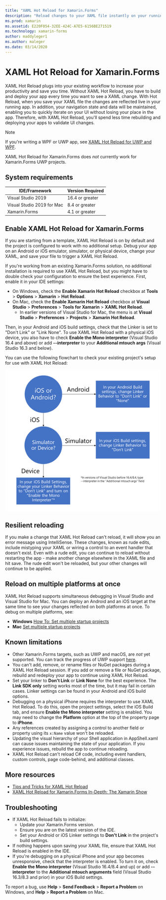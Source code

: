 ```yaml
---
title: "XAML Hot Reload for Xamarin.Forms"
description: "Reload changes to your XAML file instantly on your running application so you don't have to build your Xamarin.Forms project after every XAML change."
ms.prod: xamarin
ms.assetid: E220F054-32EE-424C-A7E5-6156BE271519
ms.technology: xamarin-forms
author: maddyleger1
ms.author: maleger
ms.date: 03/14/2020
---
```


# XAML Hot Reload for Xamarin.Forms

XAML Hot Reload plugs into your existing workflow to increase your productivity and save you time. Without XAML Hot Reload, you have to build and deploy your app every time you want to see a XAML change. With Hot Reload, when you save your XAML file the changes are reflected live in your running app. In addition, your navigation state and data will be maintained, enabling you to quickly iterate on your UI without losing your place in the app. Therefore, with XAML Hot Reload, you'll spend less time rebuilding and deploying your apps to validate UI changes.

> [!NOTE]
> If you're writing a WPF or UWP app, see [XAML Hot Reload for UWP and WPF](/visualstudio/debugger/xaml-hot-reload).
>
> XAML Hot Reload for Xamarin.Forms does _not_ currently work for Xamarin.Forms UWP projects.

## System requirements

| IDE/Framework | Version Required |
|------|------------------|
|Visual Studio 2019 | 16.4 or greater
Visual Studio 2019 for Mac | 8.4 or greater
Xamarin.Forms | 4.1 or greater

## Enable XAML Hot Reload for Xamarin.Forms

If you are starting from a template, XAML Hot Reload is on by default and the project is configured to work with no additional setup. Debug your app on an Android or iOS emulator, simulator, or physical device, change your XAML, and save your file to trigger a XAML Hot Reload.

If you're working from an existing Xamarin.Forms solution, no additional installation is required to use XAML Hot Reload, but you might have to double check your configuration to ensure the best experience. First, enable it in your IDE settings:

* On Windows, check the **Enable Xamarin Hot Reload** checkbox at **Tools** > **Options** > **Xamarin** > **Hot Reload**.
* On Mac, check the **Enable Xamarin Hot Reload** checkbox at **Visual Studio** > **Preferences** > **Tools for Xamarin** > **XAML Hot Reload**.
  * In earlier versions of Visual Studio for Mac, the menu is at **Visual Studio** > **Preferences** > **Projects** > **Xamarin Hot Reload**.

Then, in your Android and iOS build settings, check that the Linker is set to "Don't Link" or "Link None". To use XAML Hot Reload with a physical iOS device, you also have to check **Enable the Mono interpreter** (Visual Studio 16.4 and above) or add **--interpreter** to your **Additional mtouch args** (Visual Studio 16.3 and below).

You can use the following flowchart to check your existing project's setup for use with XAML Hot Reload:

![XAML Hot Reload Setup](hot-reload-images/hotreloadflowchart.png "XAML Hot Reload Setup Flowchart")

## Resilient reloading

If you make a change that XAML Hot Reload can't reload, it will show you an error message using IntelliSense. These changes, known as rude edits, include mistyping your XAML or wiring a control to an event handler that doesn't exist. Even with a rude edit, you can continue to reload without restarting the app - make another change elsewhere in the XAML file and hit save. The rude edit won't be reloaded, but your other changes will continue to be applied.

## Reload on multiple platforms at once

XAML Hot Reload supports simultaneous debugging in Visual Studio and Visual Studio for Mac. You can deploy an Android and an iOS target at the same time to see your changes reflected on both platforms at once. To debug on multiple platforms, see:
* **Windows** [How To: Set multiple startup projects](https://docs.microsoft.com/visualstudio/ide/how-to-set-multiple-startup-projects?view=vs-2019)
* **Mac** [Set multiple startup projects](https://docs.microsoft.com/visualstudio/mac/set-startup-projects?view=vsmac-2019)

## Known limitations

* Other Xamarin.Forms targets, such as UWP and macOS, are *not* yet supported. You can track the progress of UWP support [here](https://developercommunity.visualstudio.com/idea/661682/xaml-hot-reload-for-xamarinforms-on-uwp.html).
* You can't add, remove, or rename files or NuGet packages during a XAML Hot Reload session. If you add or remove a file or NuGet package, rebuild and redeploy your app to continue using XAML Hot Reload.
* Set your linker to **Don't Link** or **Link None** for the best experience. The **Link SDK only** setting works most of the time, but it may fail in certain cases. Linker settings can be found in your Android and iOS build options.
* Debugging on a physical iPhone requires the interpreter to use XAML Hot Reload. To do this, open the project settings, select the iOS Build tab, and ensure **Enable the Mono interpreter** setting is enabled. You may need to change the **Platform** option at the top of the property page to **iPhone**.
* Any references created by assigning a control to another field or property using its `x:Name` value won't be reloaded.
* Updating the visual hierarchy of your Shell application in AppShell.xaml can cause issues maintaining the state of your application. If you experience issues, rebuild the app to continue reloading.
* XAML Hot Reload can't reload C# code, including event handlers, custom controls, page code-behind, and additional classes.

## More resources

* [Tips and Tricks for XAML Hot Reload](https://devblogs.microsoft.com/xamarin/tips-tricks-xaml-hot-reload/)
* [XAML Hot Reload for Xamarin.Forms In-Depth: The Xamarin Show](https://www.youtube.com/watch?v=crhjjPjzknk)

## Troubleshooting

* If XAML Hot Reload fails to initialize:
  * Update your Xamarin.Forms version.
  * Ensure you are on the latest version of the IDE.
  * Set your Android or iOS Linker settings to **Don't Link** in the project's build settings.
* If nothing happens upon saving your XAML file, ensure that XAML Hot Reload is enabled in the IDE.
* If you're debugging on a physical iPhone and your app becomes unresponsive, check that the interpreter is enabled. To turn it on, check **Enable the Mono interpreter** (Visual Studio 16.4/8.4 and up) or add **--interpreter** to the **Additional mtouch arguments** field (Visual Studio 16.3/8.3 and prior) in your iOS Build settings.

To report a bug, use **Help** > **Send Feedback** > **Report a Problem** on Windows, and **Help** > **Report a Problem** on Mac.
